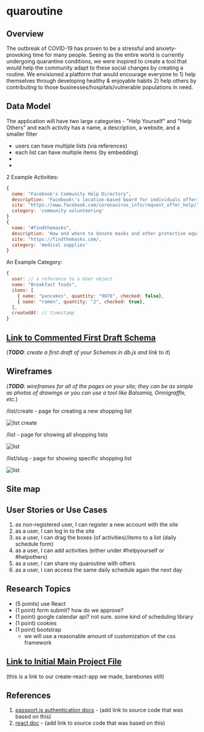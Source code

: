 # quaroutine

## Overview
The outbreak of COVID-19 has proven to be a stressful and anxiety-provoking time for many people. Seeing as the entire world is currently undergoing quarantine conditions, we were inspired to create a tool that would help the community adapt to these social changes by creating a routine. We envisioned a platform that would encourage everyone to 1) help themselves through developing healthy & enjoyable habits 2) help others by contributing to those businesses/hospitals/vulnerable populations in need.


## Data Model

The application will have two large categories - "Help Yourself" and "Help Others" and each activity has a name, a description, a website, and a smaller filter 

* users can have multiple lists (via references)
* each list can have multiple items (by embedding)
* 
*


2 Example Activities:

```javascript
{
  name: "Facebook's Community Help Directory",
  description: 'Facebook\'s location-based board for individuals offering and requesting help (supplies, errands, information) within their local communities.',
  site: "https://www.facebook.com/coronavirus_info/request_offer_help/",
  category: 'community volunteering'
}
{
  name: "#findthemasks",
  description: 'How and where to donate masks and other protective equipment for healthcare workers.',
  site: "https://findthemasks.com/,
  category: 'medical supplies'
}
```

An Example Category: 

```javascript
{
  user: // a reference to a User object
  name: "Breakfast foods",
  items: [
    { name: "pancakes", quantity: "9876", checked: false},
    { name: "ramen", quantity: "2", checked: true},
  ],
  createdAt: // timestamp
}
```


## [Link to Commented First Draft Schema](db.js) 

(___TODO__: create a first draft of your Schemas in db.js and link to it_)

## Wireframes

(___TODO__: wireframes for all of the pages on your site; they can be as simple as photos of drawings or you can use a tool like Balsamiq, Omnigraffle, etc._)

/list/create - page for creating a new shopping list

![list create](documentation/list-create.png)

/list - page for showing all shopping lists

![list](documentation/list.png)

/list/slug - page for showing specific shopping list

![list](documentation/list-slug.png)

## Site map


## User Stories or Use Cases

1. as non-registered user, I can register a new account with the site
2. as a user, I can log in to the site
3. as a user, I can drag the boxes (of activities)/items to a list (daily schedule form)
4. as a user, I can add activities (either under #helpyourself or #helpothers)
5. as a user, I can share my quaroutine with others
6. as a user, I can access the same daily schedule again the next day

## Research Topics

* (5 points) use React
* (1 point) form submit? how do we approve?
* (1 point) google calendar api? not sure. some kind of scheduling library
* (1 point) cookies
* (1 point) bootstrap
    * we will use a reasonable amount of customization of the css framework


## [Link to Initial Main Project File](https://github.com/jacquine/quaroutine) 
(this is a link to our create-react-app we made, barebones still)

## References 

1. [passport.js authentication docs](http://passportjs.org/docs) - (add link to source code that was based on this)
2. [react doc](https://reactjs.org/) - (add link to source code that was based on this)